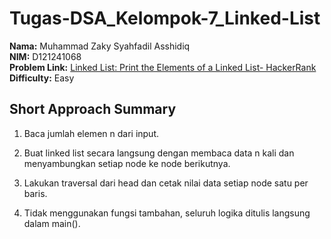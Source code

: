 # Tugas-DSA_Kelompok-7_Linked-List

**Nama:** Muhammad Zaky Syahfadil Asshidiq  
**NIM:** D121241068  
**Problem Link:** [Linked List: Print the Elements of a Linked List- HackerRank](https://www.hackerrank.com/challenges/print-the-elements-of-a-linked-list/problem?isFullScreen=true)  
**Difficulty:** Easy  

## Short Approach Summary
1. Baca jumlah elemen n dari input.

2. Buat linked list secara langsung dengan membaca data n kali dan menyambungkan setiap node ke node berikutnya.

3. Lakukan traversal dari head dan cetak nilai data setiap node satu per baris.

4. Tidak menggunakan fungsi tambahan, seluruh logika ditulis langsung dalam main().
